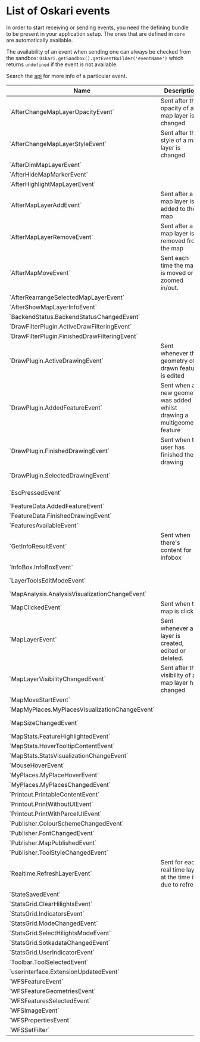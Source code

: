 # List of Oskari events

In order to start receiving or sending events, you need the defining bundle to be present in your application setup. The ones that are defined in `core` are automatically available.

The availability of an event when sending one can always be checked from the sandbox: `Oskari.getSandbox().getEventBuilder('eventName')` which returns `undefined` if the event is not available.

Search the [api](/api/latest/) for more info of a particular event.

<table class="table table-hover oskari-sortable">
    <thead>
        <tr>
            <th class="oskari-sortable-th" data-sort="string-ins">Name</th>
            <th>Description</th>
            <th class="oskari-sortable-th" data-sort="string-ins">Defining bundle</th>
        </tr>
    </thead>
    <tbody>
        <tr>
            <td>`AfterChangeMapLayerOpacityEvent`</td>
            <td>Sent after the opacity of a map layer is changed</td>
            <td>`core`</td>
        </tr>
        <tr>
            <td>`AfterChangeMapLayerStyleEvent`</td>
            <td>Sent after the style of a map layer is changed</td>
            <td>`core`</td>
        </tr>
        <tr>
            <td>`AfterDimMapLayerEvent`</td>
            <td></td>
            <td>`core`</td>
        </tr>
        <tr>
            <td>`AfterHideMapMarkerEvent`</td>
            <td></td>
            <td>`core`</td>
        </tr>
        <tr>
            <td>`AfterHighlightMapLayerEvent`</td>
            <td></td>
            <td>`core`</td>
        </tr>
        <tr>
            <td>`AfterMapLayerAddEvent`</td>
            <td>Sent after a map layer is added to the map</td>
            <td>`core`</td>
        </tr>
        <tr>
            <td>`AfterMapLayerRemoveEvent`</td>
            <td>Sent after a map layer is removed from the map</td>
            <td>`core`</td>
        </tr>
        <tr>
            <td>`AfterMapMoveEvent`</td>
            <td>Sent each time the map is moved or zoomed in/out.</td>
            <td>`core`</td>
        </tr>
        <tr>
            <td>`AfterRearrangeSelectedMapLayerEvent`</td>
            <td></td>
            <td>`core`</td>
        </tr>
        <tr>
            <td>`AfterShowMapLayerInfoEvent`</td>
            <td></td>
            <td>`core`</td>
        </tr>
        <tr>
            <td>`BackendStatus.BackendStatusChangedEvent`</td>
            <td></td>
            <td>`framework/backendstatus`</td>
        </tr>
        <tr>
            <td>`DrawFilterPlugin.ActiveDrawFilteringEvent`</td>
            <td></td>
            <td>`framework/geometryeditor`</td>
        </tr>
        <tr>
            <td>`DrawFilterPlugin.FinishedDrawFilteringEvent`</td>
            <td></td>
            <td>`framework/geometryeditor`</td>
        </tr>
        <tr>
            <td>`DrawPlugin.ActiveDrawingEvent`</td>
            <td>Sent whenever the geometry of a drawn feature is edited</td>
            <td>`framework/mapmodule-plugin/drawplugin`</td>
        </tr>
        <tr>
            <td>`DrawPlugin.AddedFeatureEvent`</td>
            <td>Sent when a new geometry was added whilst drawing a multigeometry feature</td>
            <td>`framework/mapmodule-plugin/drawplugin`</td>
        </tr>
        <tr>
            <td>`DrawPlugin.FinishedDrawingEvent`</td>
            <td>Sent when the user has finished the drawing</td>
            <td>`framework/mapmodule-plugin/drawplugin`</td>
        </tr>
        <tr>
            <td>`DrawPlugin.SelectedDrawingEvent`</td>
            <td></td>
            <td>`framework/mapmodule-plugin/drawplugin`</td>
        </tr>
        <tr>
            <td>`EscPressedEvent`</td>
            <td></td>
            <td>`framework/mapmodule-plugin`</td>
        </tr>
        <tr>
            <td>`FeatureData.AddedFeatureEvent`</td>
            <td></td>
            <td>`framework/featuredata2`</td>
        </tr>
        <tr>
            <td>`FeatureData.FinishedDrawingEvent`</td>
            <td></td>
            <td>`framework/featuredata2`</td>
        </tr>
        <tr>
            <td>`FeaturesAvailableEvent`</td>
            <td></td>
            <td>`core`</td>
        </tr>
        <tr>
            <td>`GetInfoResultEvent`</td>
            <td>Sent when there's content for infobox</td>
            <td>`framework/mapmodule-plugin`</td>
        </tr>
        <tr>
            <td>`InfoBox.InfoBoxEvent`</td>
            <td></td>
            <td>`framework/infobox`</td>
        </tr>
        <tr>
            <td>`LayerToolsEditModeEvent`</td>
            <td></td>
            <td>`framework/mapmodule-plugin`</td>
        </tr>
        <tr>
            <td>`MapAnalysis.AnalysisVisualizationChangeEvent`</td>
            <td></td>
            <td>`analysis/analyse`</td>
        </tr>
        <tr>
            <td>`MapClickedEvent`</td>
            <td>Sent when the map is clicked</td>
            <td>`framework/mapmodule-plugin`</td>
        </tr>
        <tr>
            <td>`MapLayerEvent`</td>
            <td>Sent whenever a layer is created, edited or deleted.</td>
            <td>`core`</td>
        </tr>
        <tr>
            <td>`MapLayerVisibilityChangedEvent`</td>
            <td>Sent after the visibility of a map layer has changed</td>
            <td>`framework/mapmodule-plugin`</td>
        </tr>
        <tr>
            <td>`MapMoveStartEvent`</td>
            <td></td>
            <td>`core`</td>
        </tr>
        <tr>
            <td>`MapMyPlaces.MyPlacesVisualizationChangeEvent`</td>
            <td></td>
            <td>`framework/mapmyplaces`</td>
        </tr>
        <tr>
            <td>`MapSizeChangedEvent`</td>
            <td></td>
            <td>`framework/mapmodule-plugin`</td>
        </tr>
        <tr>
            <td>`MapStats.FeatureHighlightedEvent`</td>
            <td></td>
            <td>`framework/mapstats`</td>
        </tr>
        <tr>
            <td>`MapStats.HoverTooltipContentEvent`</td>
            <td></td>
            <td>`framework/mapstats`</td>
        </tr>
        <tr>
            <td>`MapStats.StatsVisualizationChangeEvent`</td>
            <td></td>
            <td>`framework/mapstats`</td>
        </tr>
        <tr>
            <td>`MouseHoverEvent`</td>
            <td></td>
            <td>`core`</td>
        </tr>
        <tr>
            <td>`MyPlaces.MyPlaceHoverEvent`</td>
            <td></td>
            <td>`framework/myplaces2`</td>
        </tr>
        <tr>
            <td>`MyPlaces.MyPlacesChangedEvent`</td>
            <td></td>
            <td>`framework/myplaces2`</td>
        </tr>
        <tr>
            <td>`Printout.PrintableContentEvent`</td>
            <td></td>
            <td>`framework/printout`</td>
        </tr>
        <tr>
            <td>`Printout.PrintWithoutUIEvent`</td>
            <td></td>
            <td>`framework/printout`</td>
        </tr>
        <tr>
            <td>`Printout.PrintWithParcelUIEvent`</td>
            <td></td>
            <td>`framework/printout`</td>
        </tr>
        <tr>
            <td>`Publisher.ColourSchemeChangedEvent`</td>
            <td></td>
            <td>`framework/publisher`</td>
        </tr>
        <tr>
            <td>`Publisher.FontChangedEvent`</td>
            <td></td>
            <td>`framework/publisher`</td>
        </tr>
        <tr>
            <td>`Publisher.MapPublishedEvent`</td>
            <td></td>
            <td>`framework/publisher`</td>
        </tr>
        <tr>
            <td>`Publisher.ToolStyleChangedEvent`</td>
            <td></td>
            <td>`framework/publisher`</td>
        </tr>
        <tr>
            <td>`Realtime.RefreshLayerEvent`</td>
            <td>Sent for each real time layer at the time it's due to refresh</td>
            <td>`framework/mapmodule-plugin`</td>
        </tr>
        <tr>
            <td>`StateSavedEvent`</td>
            <td></td>
            <td>`framework/statehandler`</td>
        </tr>
        <tr>
            <td>`StatsGrid.ClearHilightsEvent`</td>
            <td></td>
            <td>`statistics/statsgrid`</td>
        </tr>
        <tr>
            <td>`StatsGrid.IndicatorsEvent`</td>
            <td></td>
            <td>`statistics/statsgrid`</td>
        </tr>
        <tr>
            <td>`StatsGrid.ModeChangedEvent`</td>
            <td></td>
            <td>`statistics/statsgrid`</td>
        </tr>
        <tr>
            <td>`StatsGrid.SelectHilightsModeEvent`</td>
            <td></td>
            <td>`statistics/statsgrid`</td>
        </tr>
        <tr>
            <td>`StatsGrid.SotkadataChangedEvent`</td>
            <td></td>
            <td>`statistics/statsgrid`</td>
        </tr>
        <tr>
            <td>`StatsGrid.UserIndicatorEvent`</td>
            <td></td>
            <td>`statistics/statsgrid`</td>
        </tr>
        <tr>
            <td>`Toolbar.ToolSelectedEvent`</td>
            <td></td>
            <td>`framework/toolbar`</td>
        </tr>
        <tr>
            <td>`userinterface.ExtensionUpdatedEvent`</td>
            <td></td>
            <td>`framework/divmanazer`</td>
        </tr>
        <tr>
            <td>`WFSFeatureEvent`</td>
            <td></td>
            <td>`framework/mapwfs2`</td>
        </tr>
        <tr>
            <td>`WFSFeatureGeometriesEvent`</td>
            <td></td>
            <td>`framework/mapwfs2`</td>
        </tr>
        <tr>
            <td>`WFSFeaturesSelectedEvent`</td>
            <td></td>
            <td>`framework/mapwfs2`</td>
        </tr>
        <tr>
            <td>`WFSImageEvent`</td>
            <td></td>
            <td>`framework/mapwfs2`</td>
        </tr>
        <tr>
            <td>`WFSPropertiesEvent`</td>
            <td></td>
            <td>`framework/mapwfs2`</td>
        </tr>
        <tr>
            <td>`WFSSetFilter`</td>
            <td></td>
            <td>`framework/featuredata2`</td>
        </tr>
    </tbody>
</table>
